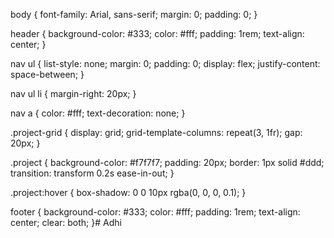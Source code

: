 body {
  font-family: Arial, sans-serif;
  margin: 0;
  padding: 0;
}

header {
  background-color: #333;
  color: #fff;
  padding: 1rem;
  text-align: center;
}

nav ul {
  list-style: none;
  margin: 0;
  padding: 0;
  display: flex;
  justify-content: space-between;
}

nav ul li {
  margin-right: 20px;
}

nav a {
  color: #fff;
  text-decoration: none;
}

.project-grid {
  display: grid;
  grid-template-columns: repeat(3, 1fr);
  gap: 20px;
}

.project {
  background-color: #f7f7f7;
  padding: 20px;
  border: 1px solid #ddd;
  transition: transform 0.2s ease-in-out;
}

.project:hover {
  box-shadow: 0 0 10px rgba(0, 0, 0, 0.1);
}

footer {
  background-color: #333;
  color: #fff;
  padding: 1rem;
  text-align: center;
  clear: both;
}# Adhi
